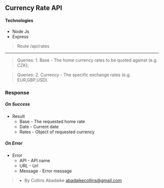 ## Currency Rate API

#### Technologies

-   Node Js
-   Express

> Route /api/rates

---

> Queries: 1. Base - The home currency rates to be quoted against (e.g. CZK);

> Queries: 2. Currency - The specific exchange rates (e.g. EUR,GBP,USD).

### Response

##### On Success

-   Result
    -   Base - The requested home rate
    -   Date - Current date
    -   Rates - Object of requested currency

##### On Error

-   Error
    -   API - API name
    -   URL - Url
    -   Message - Error message

> -   By Collins Abadaike abadaikecollins@gmail.com
